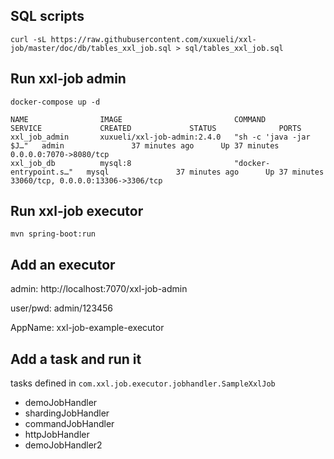 ## SQL scripts
`curl -sL https://raw.githubusercontent.com/xuxueli/xxl-job/master/doc/db/tables_xxl_job.sql > sql/tables_xxl_job.sql`

## Run xxl-job admin
`docker-compose up -d`

```
NAME                IMAGE                         COMMAND                  SERVICE             CREATED             STATUS              PORTS
xxl_job_admin       xuxueli/xxl-job-admin:2.4.0   "sh -c 'java -jar $J…"   admin               37 minutes ago      Up 37 minutes       0.0.0.0:7070->8080/tcp
xxl_job_db          mysql:8                       "docker-entrypoint.s…"   mysql               37 minutes ago      Up 37 minutes       33060/tcp, 0.0.0.0:13306->3306/tcp
```

## Run xxl-job executor
`mvn spring-boot:run`

## Add an executor
admin: http://localhost:7070/xxl-job-admin

user/pwd: admin/123456

AppName: xxl-job-example-executor	

## Add a task and run it
tasks defined in `com.xxl.job.executor.jobhandler.SampleXxlJob`

* demoJobHandler
* shardingJobHandler
* commandJobHandler
* httpJobHandler
* demoJobHandler2
